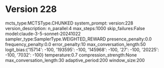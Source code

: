 # Version 228

mcts_type:MCTSType.CHUNKED
system_prompt:
version:228
version_description:
n_parallel:4
max_steps:1000
skip_failures:False
model:claude-3-5-sonnet-20241022
sampler_type:SamplerType.WEIGHTED_REWARD
presence_penalty:0.0
frequency_penalty:0.0
error_penalty:10
max_conversation_length:50
logit_bias:{'15714': -100, '193595': -100, '145968': -100, '27': -100, '20225': -100, '7032': -100}
temperature:0.7
compression_strength:None
max_conversation_length:30
adaptive_period:200
window_size:200
